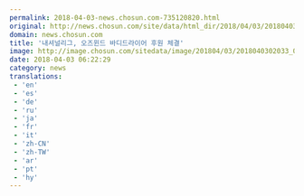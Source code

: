 ```yaml
---
permalink: 2018-04-03-news.chosun.com-735120820.html
original: http://news.chosun.com/site/data/html_dir/2018/04/03/2018040302105.html
domain: news.chosun.com
title: '내셔널리그, 오즈윈드 바디드라이어 후원 체결'
image: http://image.chosun.com/sitedata/image/201804/03/2018040302033_0.jpg
date: 2018-04-03 06:22:29
category: news
translations: 
 - 'en'
 - 'es'
 - 'de'
 - 'ru'
 - 'ja'
 - 'fr'
 - 'it'
 - 'zh-CN'
 - 'zh-TW'
 - 'ar'
 - 'pt'
 - 'hy'
---
```


